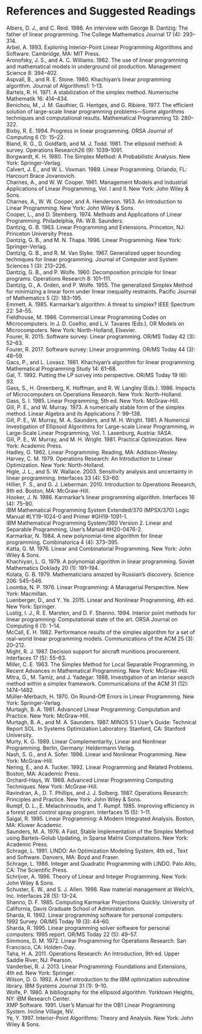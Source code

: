 # References and Suggested Readings

Albers, D. J., and C. Reid. 1986. An interview with George B. Dantzig: The father of linear programming. The College Mathematics Journal 17 (4): 293–314. <br>
Arbel, A. 1993. Exploring Interior-Point Linear Programming Algorithms and Software. Cambridge, MA: MIT Press. <br>
Aronofsky, J. S., and A. C. Williams. 1962. The use of linear programming and mathematical models in underground oil production. Management Science 8: 394–402. <br>
Aspvall, B., and R. E. Stone. 1980. Khachiyan’s linear programming algorithm. Journal of Algorithms1: 1–13. <br>
Bartels, R. H. 1971. A stabilization of the simplex method. Numerische Mathematik 16: 414–434. <br>
Benichou, M., J. M. Gauthier, G. Hentges, and G. Ribiere. 1977. The efficient solution of large-scale linear programming problems—Some algorithms techniques and computational results. Mathematical Programming 13: 280–322. <br>
Bixby, R. E. 1994. Progress in linear programming. ORSA Journal of Computing 6 (1): 15–22. <br>
Bland, R. G., D. Goldfarb, and M. J. Todd. 1981. The ellipsoid method: A survey. Operations Research26 (9): 1039–1091. <br>
Borgwardt, K. H. 1980. The Simplex Method: A Probabilistic Analysis. New York: Springer-Verlag. <br>
Calvert, J. E., and W. L. Voxman. 1989. Linear Programming. Orlando, FL: Harcourt Brace Jovanovich. <br>
Charnes, A., and W. W. Cooper. 1961. Management Models and Industrial Applications of Linear Programming, Vol. I and II. New York: John Wiley & Sons. <br>
Charnes, A., W. W. Cooper, and A. Henderson. 1953. An Introduction to Linear Programming. New York: John Wiley & Sons. <br>
Cooper, L., and D. Steinberg. 1974. Methods and Applications of Linear Programming. Philadelphia, PA: W.B. Saunders. <br>
Dantzig, G. B. 1963. Linear Programming and Extensions. Princeton, NJ: Princeton University Press. <br>
Dantzig, G. B., and M. N. Thapa. 1996. Linear Programming. New York: Springer-Verlag. <br>
Dantzig, G. B., and R. M. Van Slyke. 1967. Generalized upper bounding techniques for linear programming. Journal of Computer and System Sciences 1 (3): 213–226. <br>
Dantzig, G. B., and P. Wolfe. 1960. Decomposition principle for linear programs. Operations Research 8: 101–111. <br>
Dantzig, G., A. Orden, and P. Wolfe. 1955. The generalized Simplex Method for minimizing a linear form under linear inequality restraints. Pacific Journal of Mathematics 5 (2): 183–195. <br>
Emmett, A. 1985. Karmarkar’s algorithm: A threat to simplex? IEEE Spectrum 22: 54–55. <br>
Fieldhouse, M. 1986. Commercial Linear Programming Codes on Microcomputers. In J. D. Coelho, and L.V. Tavares (Eds.), OR Models on Microcomputers. New York: North-Holland, Elsevier. <br>
Fourer, R. 2015. Software survey: Linear programming. OR/MS Today 42 (3): 52–63. <br>
Fourer, R. 2017. Software survey: Linear programming. OR/MS Today 44 (3): 48–59. <br>
Gacs, P., and L. Lovasz. 1981. Khachiyan’s algorithm for linear programming. Mathematical Programming Study 14: 61–68. <br>
Gal, T. 1992. Putting the LP survey into perspective. OR/MS Today 19 (6): 93. <br>
Gass, S., H. Greenberg, K. Hoffman, and R. W. Langley (Eds.). 1986. Impacts of Microcomputers on Operations Research. New York: North-Holland. <br>
Gass, S. I. 1985. Linear Programming, 5th ed. New York: McGraw-Hill. <br>
Gill, P. E., and W. Murray. 1973. A numerically stable form of the simplex method. Linear Algebra and its Applications 7: 99–138. <br>
Gill, P. E., W. Murray, M. A. Saunders, and M. H. Wright. 1981. A Numerical Investigation of Ellipsoid Algorithms for Large-scale Linear Programming, in Large-Scale Linear Programming, Vol. 1. Laxenburg, Austria: IIASA. <br>
Gill, P. E., W. Murray, and M. H. Wright. 1981. Practical Optimization. New York: Academic Press. <br>
Hadley, G. 1962. Linear Programming. Reading, MA: Addison-Wesley. <br>
Harvey, C. M. 1979. Operations Research: An Introduction to Linear Optimization. New York: North-Holland. <br>
Higle, J. L., and S. W. Wallace. 2003. Sensitivity analysis and uncertainty in linear programming. Interfaces 33 (4): 53–60. <br>
Hillier, F. S., and G. J. Lieberman. 2010. Introduction to Operations Research, 9th ed. Boston, MA: McGraw-Hill. <br>
Hooker, J. N. 1986. Karmarkar’s linear programming algorithm. Interfaces 16 (4): 75–90. <br>
IBM Mathematical Programming System Extended/370 (MPSX/370) Logic Manual #LY19-1024-0 and Primer #GH19-1091-1. <br>
IBM Mathematical Programming System/360 Version 2. Linear and Separable Programming, User’s Manual #H20-0476-2. <br>
Karmarkar, N. 1984. A new polynomial-time algorithm for linear programming. Combinatorica 4 (4): 373–395. <br>
Katta, G. M. 1976. Linear and Combinatorial Programming. New York: John Wiley & Sons. <br>
Khachiyan, L. G. 1979. A polynomial algorithm in linear programming. Soviet Mathematics Doklady 20 (1): 191–194. <br>
Kolata, G. B. 1979. Mathematicians amazed by Russian’s discovery. Science 206: 545–546. <br>
Loomba, N. P. 1976. Linear Programming: A Managerial Perspective. New York: Macmillan. <br>
Luenberger, D., and Y. Ye. 2015. Linear and Nonlinear Programming, 4th ed. New York: Springer. <br>
Lustig, I. J., R. E. Marsten, and D. F. Shanno. 1994. Interior point methods for linear programming: Computational state of the art. ORSA Journal on Computing 6 (1): 1–14. <br>
McCall, E. H. 1982. Performance results of the simplex algorithm for a set of real-world linear programming models. Communications of the ACM 25 (3): 20–212. <br>
Might, R. J. 1987. Decision support for aircraft munitions procurement. Interfaces 17 (5): 55–63. <br>
Miller, C. E. 1963. The Simplex Method for Local Separable Programming, in Recent Advances in 
Mathematical Programming. New York: McGraw-Hill. <br>
Mitra, G., M. Tamiz, and J. Yadegar. 1988. Investigation of an interior search method within a simplex framework. Communications of the ACM 31 (12): 1474–1482. <br>
Müller-Merbach, H. 1970. On Round-Off Errors in Linear Programming. New York: Springer-Verlag. <br>
Murtagh, B. A. 1981. Advanced Linear Programming: Computation and Practice. New York: McGraw-Hill. <br>
Murtagh, B. A., and M. A. Saunders. 1987. MINOS 5.1 User’s Guide: Technical Report SOL. In Systems Optimization Laboratory. Stanford, CA: Stanford University. <br>
Murty, K. G. 1989. Linear Complementarity, Linear and Nonlinear Programming. Berlin, Germany: Heldermann Verlag. <br>
Nash, S. G., and A. Sofer. 1996. Linear and Nonlinear Programming. New York: McGraw-Hill. <br>
Nering, E., and A. Tucker. 1992. Linear Programming and Related Problems. Boston, MA: Academic Press. <br>
Orchard-Hays, W. 1968. Advanced Linear Programming Computing Techniques. New York: McGraw-Hill. <br>
Ravindran, A., D. T. Phillips, and J. J. Solberg. 1987. Operations Research: Principles and Practice. New York: John Wiley & Sons. <br>
Rumpf, D. L., E. Melachrinoudis, and T. Rumpf. 1985. Improving efficiency in a forest pest control spray program. Interfaces 15 (5): 1–11. <br>
Saigal, R. 1995. Linear Programming: A Modern Integrated Analysis. Boston, MA: Kluwer Academic. <br>
Saunders, M. A. 1976. A Fast, Stable Implementation of the Simplex Method using Bartels-Golub Updating, in Sparse Matrix Computations. New York: Academic Press. <br>
Schrage, L. 1991. LINDO: An Optimization Modeling System, 4th ed., Text and Software. Danvers, MA: Boyd and Fraser. <br>
Schrage, L. 1986. Integer and Quadratic Programming with LINDO. Palo Alto, CA: The Scientific Press. <br>
Schrijver, A. 1986. Theory of Linear and Integer Programming. New York: John Wiley & Sons. <br>
Schuster, E. W., and S. J. Allen. 1998. Raw material management at Welch’s, Inc. Interfaces 28 (5): 13–24. <br>
Shanno, D. F. 1985. Computing Karmarkar Projections Quickly. University of California, Davis Graduate School of Administration. <br>
Sharda, R. 1992. Linear programming software for personal computers: 1992 Survey. OR/MS Today 19 (3): 44–60. <br>
Sharda, R. 1995. Linear programming solver software for personal computers: 1995 report. OR/MS Today 22 (5): 49–57. <br>
Simmons, D. M. 1972. Linear Programming for Operations Research. San Francisco, CA: Holden-Day. <br>
Taha, H. A. 2011. Operations Research: An Introduction, 9th ed. Upper Saddle River, NJ: Pearson. <br>
Vanderbei, R. J. 2013. Linear Programming: Foundations and Extensions, 4th ed. New York: Springer. <br>
Wilson, D. G. 1992. A brief introduction to the IBM optimization subroutine library. IBM Systems Journal 31 (1): 9–10. <br>
Wolfe, P. 1980. A bibliography for the ellipsoid algorithm. Yorktown Heights, NY: IBM Research Center. <br>
XMP Software. 1991. User’s Manual for the OB1 Linear Programming System. Incline Village, NV. <br>
Ye, Y. 1997. Interior-Point Algorithms: Theory and Analysis. New York: John Wiley & Sons. <br>